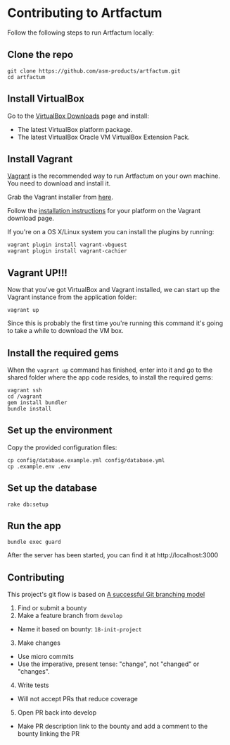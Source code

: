 # Contributing to Artfactum

Follow the following steps to run Artfactum locally:

## Clone the repo

    git clone https://github.com/asm-products/artfactum.git
    cd artfactum

## Install VirtualBox

Go to the [VirtualBox Downloads](https://www.virtualbox.org/wiki/Downloads) page and install:

* The latest VirtualBox platform package.
* The latest VirtualBox Oracle VM VirtualBox Extension Pack.

## Install Vagrant

[Vagrant](http://vagrantup.com) is the recommended way to run Artfactum on your own machine. You need to download and install it.

Grab the Vagrant installer from [here](http://www.vagrantup.com/downloads.html).

Follow the [installation instructions](https://docs.vagrantup.com/v2/installation/) for your platform on the Vagrant download page.

If you're on a OS X/Linux system you can install the plugins by running:

    vagrant plugin install vagrant-vbguest
    vagrant plugin install vagrant-cachier

## Vagrant UP!!!

Now that you've got VirtualBox and Vagrant installed, we can start up the Vagrant instance from the application folder:

    vagrant up

Since this is probably the first time you're running this command it's going to take a while to download the VM box.

## Install the required gems

When the `vagrant up` command has finished, enter into it and go to the shared folder where the app code resides, to install the required gems:

    vagrant ssh
    cd /vagrant
    gem install bundler
    bundle install

## Set up the environment

Copy the provided configuration files:

    cp config/database.example.yml config/database.yml
    cp .example.env .env

## Set up the database

    rake db:setup

## Run the app

    bundle exec guard

After the server has been started, you can find it at http://localhost:3000

## Contributing

This project's git flow is based on [A successful Git branching model](http://nvie.com/posts/a-successful-git-branching-model/)

1. Find or submit a bounty
2. Make a feature branch from `develop`
  - Name it based on bounty: `18-init-project`
3. Make changes
  - Use micro commits
  - Use the imperative, present tense: "change", not "changed" or "changes".
4. Write tests
  - Will not accept PRs that reduce coverage
5. Open PR back into develop
  - Make PR description link to the bounty and add a comment to the bounty linking the PR

